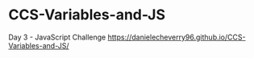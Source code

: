 # CCS-Variables-and-JS
Day 3 - JavaScript Challenge
https://danielecheverry96.github.io/CCS-Variables-and-JS/
